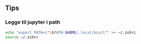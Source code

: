 ## Tips

### Legge til jupyter i path
```bash
echo "export PATH=\"\$PATH:$HOME/.local/bin/\"" >> ~/.zshrc
source ~/.zshrc
```

